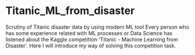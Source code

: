 # Titanic_ML_from_disaster
Scrutiny of Titanic disaster data by using modern ML tool
Every person who has some experience related with ML processes or Data Science has listened about the Kaggle competition 'Titanic - Machine Learning from Disaster'. Here I will introduce my way of solving this competition task.
